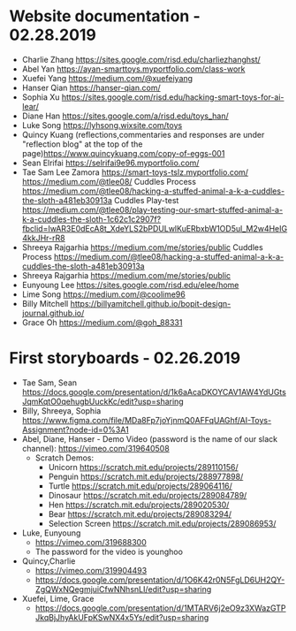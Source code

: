 # Website documentation - 02.28.2019

* Charlie Zhang <https://sites.google.com/risd.edu/charliezhanghst/>
* Abel Yan <https://ayan-smarttoys.myportfolio.com/class-work>
* Xuefei Yang <https://medium.com/@xuefeiyang>
* Hanser Qian <https://hanser-qian.com/>
* Sophia Xu <https://sites.google.com/risd.edu/hacking-smart-toys-for-ai-lear/>
* Diane Han <https://sites.google.com/a/risd.edu/toys_han/>
* Luke Song <https://lyhsong.wixsite.com/toys>
* Quincy Kuang (reflections,commentaries and responses are under "reflection blog" at the top of the page)<https://www.quincykuang.com/copy-of-eggs-001>
* Sean Elrifai <https://selrifai9e96.myportfolio.com/>
* Tae Sam Lee Zamora <https://smart-toys-tslz.myportfolio.com/>
<https://medium.com/@tlee08/>
Cuddles Process <https://medium.com/@tlee08/hacking-a-stuffed-animal-a-k-a-cuddles-the-sloth-a481eb30913a>
Cuddles Play-test <https://medium.com/@tlee08/play-testing-our-smart-stuffed-animal-a-k-a-cuddles-the-sloth-1c62c1c2907f?fbclid=IwAR3E0dEcA8t_XdeYLS2bPDULwlKuERbxbW1OD5ul_M2w4HeIG4kkJHr-rR8>
* Shreeya Rajgarhia <https://medium.com/me/stories/public>
Cuddles Process <https://medium.com/@tlee08/hacking-a-stuffed-animal-a-k-a-cuddles-the-sloth-a481eb30913a>
* Shreeya Rajgarhia <https://medium.com/me/stories/public>
* Eunyoung Lee <https://sites.google.com/risd.edu/elee/home>
* Lime Song https://medium.com/@coolime96
* Billy Mitchell <https://billyamitchell.github.io/bopit-design-journal.github.io/>
* Grace Oh <https://medium.com/@goh_88331>
   
# First storyboards - 02.26.2019
* Tae Sam, Sean <https://docs.google.com/presentation/d/1k6aAcaDKOYCAV1AW4YdUGtsJqmKqtO0qehugbUuckKc/edit?usp=sharing>
* Billy, Shreeya, Sophia <https://www.figma.com/file/MDa8Fp7joYjnmQ0AFFqUAGhf/AI-Toys-Assignment?node-id=0%3A1>
* Abel, Diane, Hanser - Demo Video (password is the name of our slack channel): <https://vimeo.com/319640508>
    * Scratch Demos:
      * Unicorn https://scratch.mit.edu/projects/289110156/
      * Penguin https://scratch.mit.edu/projects/288977898/
      * Turtle https://scratch.mit.edu/projects/289064116/
      * Dinosaur https://scratch.mit.edu/projects/289084789/
      * Hen https://scratch.mit.edu/projects/289020530/
      * Bear https://scratch.mit.edu/projects/289083294/ 
      * Selection Screen https://scratch.mit.edu/projects/289086953/
* Luke, Eunyoung 
   * <https://vimeo.com/319688300>
   * The password for the video is younghoo
* Quincy,Charlie
   * https://vimeo.com/319904493
   * https://docs.google.com/presentation/d/1O6K42r0N5FgLD6UH2QY-ZgQWxNQegmjuiCfwNNhsnLI/edit?usp=sharing
* Xuefei, Lime, Grace
   * https://docs.google.com/presentation/d/1MTARV6j2eO9z3XWazGTPJkqBjJhyAkUFpKSwNX4x5Ys/edit?usp=sharing
   
